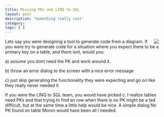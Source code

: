 ```yaml
---
title: Missing PKs and LINQ to SQL
layout: post
description: "Something really cool"
category:
tags: [ ]
---
```


<p><a href="http://www.flickr.com/photos/blakewest/3084965561/"><img style="margin: 0px 0px 0px 5px; display: inline" align="right" src="http://farm4.static.flickr.com/3204/3084965561_e64644e3b4_m.jpg" /></a>Lets say you were designing a tool to generate code from a diagram. If you were try to generate code for a situation where you expect there to be a primary key on a table, and there isnt, would you:</p>  <p> a) assume you dont need the PK and work around it. </p>  <p>b) throw an error dialog to the screen with a nice error message</p>  <p>c) just skip generating the functionality they were expecting and go on like they really never needed it</p>  <p>If you were the LINQ to SQL team, you would have picked c. I realize tables need PKs and that trying to find an row when there is no PK might be a tad difficult, but at the same time a little help would be nice. A simple dialog No PK found on table Moron would have been all I needed.</p>
